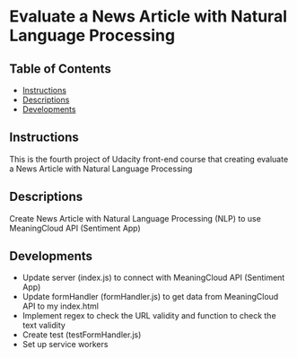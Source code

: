 # Evaluate a News Article with Natural Language Processing

## Table of Contents

- [Instructions](#instructions)
- [Descriptions](#descriptions)
- [Developments](#developments)

## Instructions

This is the fourth project of Udacity front-end course that creating evaluate a News Article with Natural Language Processing

## Descriptions

Create News Article with Natural Language Processing (NLP) to use MeaningCloud API (Sentiment App)

## Developments

- Update server (index.js) to connect with MeaningCloud API (Sentiment App)
- Update formHandler (formHandler.js) to get data from MeaningCloud API to my index.html
- Implement regex to check the URL validity and function to check the text validity
- Create test (testFormHandler.js)
- Set up service workers

